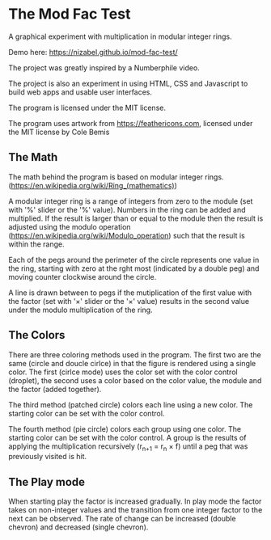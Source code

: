 # The Mod Fac Test
A graphical experiment with multiplication in modular integer rings.

Demo here: https://nizabel.github.io/mod-fac-test/

The project was greatly inspired by a Numberphile video.

The project is also an experiment in using HTML, CSS and Javascript to build web apps and usable user interfaces.

The program is licensed under the MIT license.

The program uses artwork from https://feathericons.com, licensed under the MIT license by Cole Bemis

## The Math

The math behind the program is based on modular integer rings. (https://en.wikipedia.org/wiki/Ring_(mathematics))

A modular integer ring is a range of integers from zero to the module (set with '%' slider or the '%' value). Numbers in the ring can be added and multiplied. If the result is larger than or equal to the module then the result is adjusted using the modulo operation (https://en.wikipedia.org/wiki/Modulo_operation) such that the result is within the range.

Each of the pegs around the perimeter of the circle represents one value in the ring, starting with zero at the rght most (indicated by a double peg) and moving counter clockwise around the circle.

A line is drawn between to pegs if the mutiplication of the first value with the factor (set with '×' slider or the '×' value) results in the second value under the modulo multiplication of the ring.

## The Colors

There are three coloring methods used in the program. The first two are the same (circle and doucle cirlce) in that the figure is rendered using a single color. The first (cirlce mode) uses the color set with the color control (droplet), the second uses a color based on the color value, the module and the factor (added together).

The third method (patched circle) colors each line using a new color. The starting color can be set with the color control.

The fourth method (pie circle) colors each group using one color. The starting color can be set with the color control.
A group is the results of applying the multiplication recursively (r<sub>n+1</sub> = r<sub>n</sub> × f) until a peg that was previously visited is hit.

## The Play mode

When starting play the factor is increased gradually. In play mode the factor takes on non-integer values and the transition from one integer factor to the next can be observed. The rate of change can be increased (double chevron) and decreased (single chevron).
